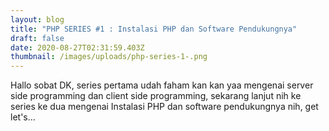 ```yaml
---
layout: blog
title: "PHP SERIES #1 : Instalasi PHP dan Software Pendukungnya"
draft: false
date: 2020-08-27T02:31:59.403Z
thumbnail: /images/uploads/php-series-1-.png
---
```

Hallo sobat DK, series pertama udah faham kan kan yaa mengenai server side programming dan client side programming, sekarang lanjut nih ke series ke dua mengenai Instalasi PHP dan software pendukungnya nih, get let's...